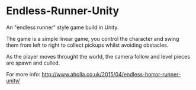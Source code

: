 # Endless-Runner-Unity

An "endless runner" style game build in Unity.

The game is a simple linear game, you control the character and swing them from left to right to collect pickups whilst avoiding obstacles.

As the player moves throught the world, the camera follow and level pieces are spawn and culled.

For more info: http://www.aholla.co.uk/2015/04/endless-horror-runner-unity/

